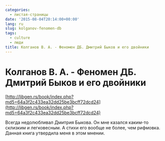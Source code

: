 ```yaml
---
categories:
  - листая-страницы
date: '2015-08-04T20:14:00+00:00'
lang: ru
slug: kolganov-fenomen-db
tags:
  - culture
  - люди
title: Колганов В. А. - Феномен ДБ. Дмитрий Быков и его двойники
---
```


# Колганов В. А. - Феномен ДБ. Дмитрий Быков и его двойники

[http://libgen.rs/book/index.php?md5=64a3f2c433ea32dd25be3bcff72dcd24](http://libgen.rs/book/index.php?md5=64a3f2c433ea32dd25be3bcff72dcd24)  

<!--more-->

Всегда недолюбливал Дмитрия Быкова. Он мне казался каким-то склизким и легковесным. А стихи его вообще не более, чем рифмовка. Данная книга утвердила меня в этом мнении.